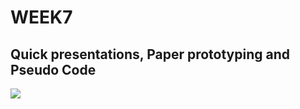 # WEEK7

## Quick presentations, Paper prototyping and Pseudo Code

![](archiSTORM_01_1.png?raw=true)
